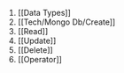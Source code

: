 1. [[Data Types]]
2. [[Tech/Mongo Db/Create]]
3. [[Read]]
4. [[Update]]
5. [[Delete]]
6. [[Operator]]

